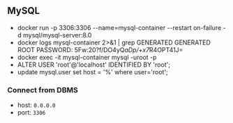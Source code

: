 #

## MySQL

- docker run -p 3306:3306 --name=mysql-container --restart on-failure -d mysql/mysql-server:8.0
- docker logs mysql-container 2>&1 | grep GENERATED
  GENERATED ROOT PASSWORD: 5Fw:20?f/DO4yQ*aDp/+x7*R4OPT41J=
- docker exec -it mysql-container mysql -uroot -p
- ALTER USER 'root'@'localhost' IDENTIFIED BY 'root';
- update mysql.user set host = '%' where user='root';

### Connect from DBMS

- host: `0.0.0.0`
- port: `3306`
